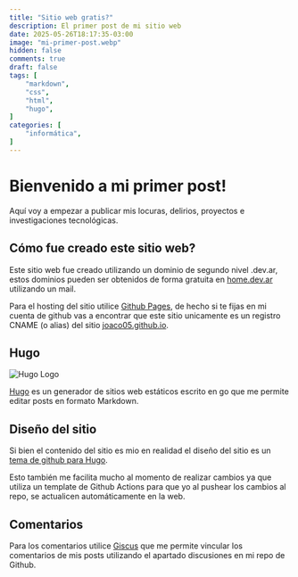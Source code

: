 ```yaml
---
title: "Sitio web gratis?"
description: El primer post de mi sitio web
date: 2025-05-26T18:17:35-03:00
image: "mi-primer-post.webp"
hidden: false
comments: true
draft: false
tags: [
    "markdown",
    "css",
    "html",
    "hugo",
]
categories: [
    "informática",
]
---
```


# Bienvenido a mi primer post!

Aquí voy a empezar a publicar mis locuras, delirios, proyectos e investigaciones tecnológicas.

## Cómo fue creado este sitio web?

Este sitio web fue creado utilizando un dominio de segundo nivel .dev.ar, estos dominios pueden ser obtenidos de forma gratuita en [home.dev.ar](https://home.dev.ar) utilizando un mail.

Para el hosting del sitio utilice [Github Pages](https://github.com), de hecho si te fijas en mi cuenta de github vas a encontrar que este sitio unicamente es un registro CNAME (o alias) del sitio [joaco05.github.io](https://joaco05.github.io).


## Hugo

![Hugo Logo](https://gohugo.io/images/hugo-logo-wide.svg)

[Hugo](https://gohugo.io) es un generador de sitios web estáticos escrito en go que me permite editar posts en formato Markdown.

## Diseño del sitio

Si bien el contenido del sitio es mio en realidad el diseño del sitio es un [tema de github para Hugo](https://github.com/CaiJimmy/hugo-theme-stack).

Esto también me facilita mucho al momento de realizar cambios ya que utiliza un template de Github Actions para que yo al pushear los cambios al repo, se actualicen automáticamente en la web.

## Comentarios

Para los comentarios utilice [Giscus](https://giscus.app/) que me permite vincular los comentarios de mis posts utilizando el apartado discusiones en mi repo de Github.